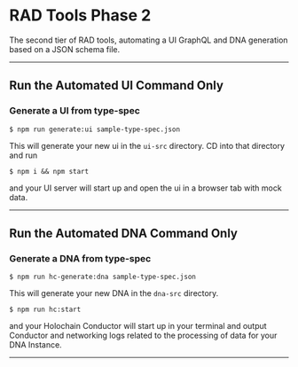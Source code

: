# RAD Tools Phase 2
The second tier of RAD tools, automating a UI GraphQL and DNA generation based on a JSON schema file.

---
## Run the Automated UI Command Only

### Generate a UI from type-spec
```
$ npm run generate:ui sample-type-spec.json
```

This will generate your new ui in the `ui-src` directory. CD into that directory and run

```
$ npm i && npm start
```

and your UI server will start up and open the ui in a browser tab with mock data.

---

## Run the Automated DNA Command Only

### Generate a DNA from type-spec
```
$ npm run hc-generate:dna sample-type-spec.json
```

This will generate your new DNA in the `dna-src` directory.

```
$ npm run hc:start
```

and your Holochain Conductor will start up in your terminal and output Conductor and networking logs related to the processing of data for your DNA Instance.

---

<!-- ## Generate a complete and personalized Holochain Happ
> This will generate the full UI and DNA codebase as well as the conductor interface.

# hc-happ-scaffold

The `hc-happ-scaffold` script is a simple dev tool that allows you to get a generate and run a personalized Holochain app as fast as possible.

Based on the JSON Type Spec provided, the script creates a holochain happ with all CRUD functions, their validtions, and .  It includes a DNA backend and a React + GraphQL frontend. It is a minimal working Holochain app.

## 0 - Install `nix-shell`

Install `nix-shell` on your machine, using this one-line command:

```
curl https://nixos.org/nix/install | sh
```

(Note: we currently support macOS and Linux only; please see our [development environment setup guide](https://developer.holochain.org/docs/install/) to set up Linux and `nix-shell` on Windows.)

## 1 - Get Holonix and enter the development environment

Holonix is a full Holochain development environment built with the [Nix package manager](https://nixos.org/nix/). Download Holonix and enter the shell:

```
$ nix-shell https://holochain.love
```

## 2 - Run the hApp scaffold command

From within the `nix-shell` environment, first create a directory for all your Holochain projects (if you haven't already). You can create it wherever you like; here's a recommended setup:

```
$ cd ~
$ mkdir Holochain
$ cd Holochain
```

Then run this command:

```
$ hc-happ-scaffold <PATH_TO_JSON_TYPE_SPEC> <HAPP_PROJECT_NAME>
```

This will create a new directory for your project, download all the dependencies and development tools, and create the hApp source code.

## 3 - Start your new hApp!

Once it's complete, go into the new project directory and run this command:

```
$ npm run start
```

The first time the Holochain conductor runs there may be some additional compilation, so it might take a little while. When it's done, a browser page should open to the notes hApp. If it doesn't, you can browse to http://localhost:5200 to use the hApp.

The conductor and the UI server run in the foreground, so you can stop them by pressing `Ctrl`+`C`.
`$ npm start`

## A very brief tour

The UI code is in `ui_src` and the DNA code is in `dna_src`. This notes demo app uses:

1. A Holochain DNA on the back end (of course)
2. [Apollo GraphQL middleware](https://www.apollographql.com/) in the browser to translate zome calls into something easy for front-end frameworks to understand and manipulate
3. [React](https://reactjs.org) for UI and data flow
4. [create-react-app](https://create-react-app.dev/) for development tooling

As with most hApps, much of the business logic lives in the front-end and is delivered as static assets to the browser. The create-react-app dev tooling builds it all from source, gets it ready for the browser, and serves it up using [Webpack's dev server](https://webpack.js.org/configuration/dev-server/). (We're using this instead of Holochain's built-in static asset server because it supports live reloading of changes to the UI code.)

**Happy hacking!** -->
